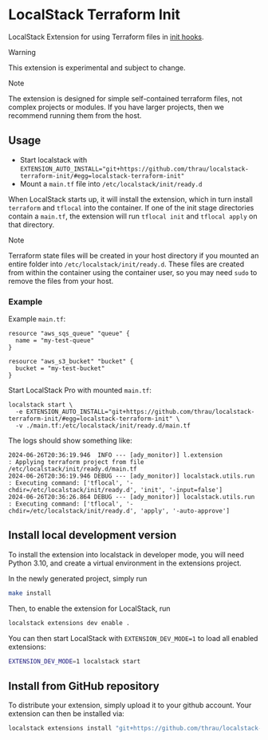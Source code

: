 LocalStack Terraform Init
===============================

LocalStack Extension for using Terraform files in [init hooks](https://docs.localstack.cloud/references/init-hooks/).

> [!WARNING]
> This extension is experimental and subject to change.

> [!NOTE]
> The extension is designed for simple self-contained terraform files, not complex projects or modules.
> If you have larger projects, then we recommend running them from the host.

## Usage

* Start localstack with `EXTENSION_AUTO_INSTALL="git+https://github.com/thrau/localstack-terraform-init/#egg=localstack-terraform-init"`
* Mount a `main.tf` file into `/etc/localstack/init/ready.d`

When LocalStack starts up, it will install the extension, which in turn install `terraform` and `tflocal` into the container.
If one of the init stage directories contain a `main.tf`, the extension will run `tflocal init` and `tflocal apply` on that directory.

> [!NOTE]
> Terraform state files will be created in your host directory if you mounted an entire folder into `/etc/localstack/init/ready.d`. These files are created from within the container using the container user, so you may need `sudo` to remove the files from your host.

### Example

Example `main.tf`:
```hcl
resource "aws_sqs_queue" "queue" {
  name = "my-test-queue"
}

resource "aws_s3_bucket" "bucket" {
  bucket = "my-test-bucket"
}
```

Start LocalStack Pro with mounted `main.tf`:

```console
localstack start \
  -e EXTENSION_AUTO_INSTALL="git+https://github.com/thrau/localstack-terraform-init/#egg=localstack-terraform-init" \
  -v ./main.tf:/etc/localstack/init/ready.d/main.tf
```

The logs should show something like:

```
2024-06-26T20:36:19.946  INFO --- [ady_monitor)] l.extension                : Applying terraform project from file /etc/localstack/init/ready.d/main.tf
2024-06-26T20:36:19.946 DEBUG --- [ady_monitor)] localstack.utils.run       : Executing command: ['tflocal', '-chdir=/etc/localstack/init/ready.d', 'init', '-input=false']
2024-06-26T20:36:26.864 DEBUG --- [ady_monitor)] localstack.utils.run       : Executing command: ['tflocal', '-chdir=/etc/localstack/init/ready.d', 'apply', '-auto-approve']
```

## Install local development version

To install the extension into localstack in developer mode, you will need Python 3.10, and create a virtual environment in the extensions project.

In the newly generated project, simply run

```bash
make install
```

Then, to enable the extension for LocalStack, run

```bash
localstack extensions dev enable .
```

You can then start LocalStack with `EXTENSION_DEV_MODE=1` to load all enabled extensions:

```bash
EXTENSION_DEV_MODE=1 localstack start
```

## Install from GitHub repository

To distribute your extension, simply upload it to your github account. Your extension can then be installed via:

```bash
localstack extensions install "git+https://github.com/thrau/localstack-terraform-init/#egg=localstack-terraform-init"
```

